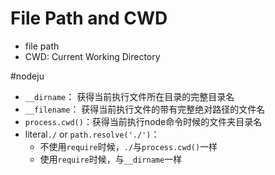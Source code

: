 # File Path and CWD
* file path
* CWD: Current Working Directory

#nodeju
* `__dirname`： 获得当前执行文件所在目录的完整目录名
* `__filename`： 获得当前执行文件的带有完整绝对路径的文件名
* `process.cwd()`：获得当前执行node命令时候的文件夹目录名
* literal`./` or `path.resolve('./')`：
  * 不使用`require`时候，`./`与`process.cwd()`一样
  * 使用`require`时候，与`__dirname`一样
